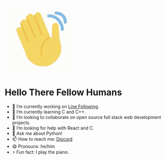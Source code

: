 ![Alt Text](https://github.com/SrijonMaster1/SrijonMaster1/blob/main/waving.gif)

# Hello There Fellow Humans



<!--
**SrijonMaster1/SrijonMaster1** is a ✨ _special_ ✨ repository because its `README.md` (this file) appears on your GitHub profile.

Here are some ideas to get you started: -->

* 🔭 I’m currently working on [Line Following](https://github.com/kethan1/Roborave/).
* 🌱 I’m currently learning C and C++.
* 👯 I’m looking to collaborate on open source full stack web development projects.
* 🤔 I’m looking for help with React and C.
* 💬 Ask me about Python!
* 📫 How to reach me: [Discord](https://discords.com/bio/p/boltingmaster)
* 😄 Pronouns: he/him
* ⚡ Fun fact: I play the piano.
